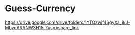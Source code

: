 # Guess-Currency

https://drive.google.com/drive/folders/1YTQzwjf4SgyXa_jkJ-MbydARANW3H15n?usp=share_link
